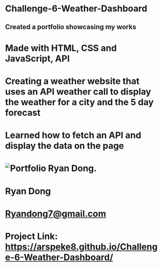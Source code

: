 # Challenge-6-Weather-Dashboard

## Created a portfolio showcasing my works

# Made with HTML, CSS and JavaScript, API

# Creating a weather website that uses an API weather call to display the weather for a city and the 5 day forecast

# Learned how to fetch an API and display the data on the page

# ![Portfolio Ryan Dong.](/Challenge-6-Weather-Dashboard/assets/weatherPic.png)

# Ryan Dong

# Ryandong7@gmail.com

# Project Link: https://arspeke8.github.io/Challenge-6-Weather-Dashboard/